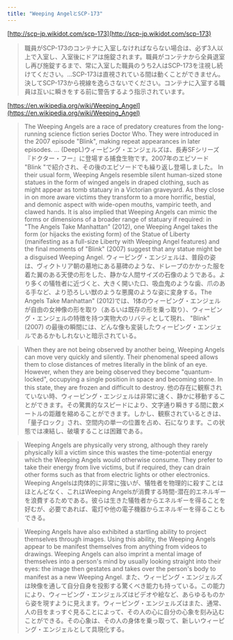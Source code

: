 ```yaml
---
title: "Weeping AngelとSCP-173"
---
```


[http://scp-jp.wikidot.com/scp-173](http://scp-jp.wikidot.com/scp-173)
> 職員がSCP-173のコンテナに入室しなければならない場合は、必ず3人以上で入室し、入室後にドアは施錠されます。職員がコンテナから全員退室し再び施錠するまで、常に入室した職員のうち2人はSCP-173を注視し続けてください。...SCP-173は直視されている間は動くことができません。決してSCP-173から視線を逸らさないでください。コンテナに入室する職員は互いに瞬きをする前に警告するよう指示されています。



[https://en.wikipedia.org/wiki/Weeping_Angel](https://en.wikipedia.org/wiki/Weeping_Angel)
> The Weeping Angels are a race of predatory creatures from the long-running science fiction series Doctor Who. They were introduced in the 2007 episode "Blink", making repeat appearances in later episodes. ...
(DeepL)ウィーピング・エンジェルズは、長寿SFシリーズ『ドクター・フー』に登場する捕食生物です。2007年のエピソード "Blink "で紹介され、その後のエピソードでも繰り返し登場しました。
> In their usual form, Weeping Angels resemble silent human-sized stone statues in the form of winged angels in draped clothing, such as might appear as tomb statuary in a Victorian graveyard. As they close in on more aware victims they transform to a more horrific, bestial, and demonic aspect with wide-open mouths, vampiric teeth, and clawed hands. It is also implied that Weeping Angels can mimic the forms or dimensions of a broader range of statuary if required: in "The Angels Take Manhattan" (2012), one Weeping Angel takes the form (or hijacks the existing form) of the Statue of Liberty (manifesting as a full-size Liberty with Weeping Angel features) and the final moments of "Blink" (2007) suggest that any statue might be a disguised Weeping Angel.
ウィーピング・エンジェルは、普段の姿は、ヴィクトリア朝の墓地にある墓碑のような、ドレープのかかった服を着た翼のある天使の形をした、静かな人間サイズの石像のようである。より多くの犠牲者に近づくと、大きく開いた口、吸血鬼のような歯、爪のある手など、より恐ろしい獣のような悪魔のような姿に変身する。The Angels Take Manhattan" (2012)では、1体のウィーピング・エンジェルが自由の女神像の形を取り（あるいは既存の形を乗っ取り）、ウィーピング・エンジェルの特徴を持つ実物大のリバティとして現れ、 "Blink" (2007) の最後の瞬間には、どんな像も変装したウィーピング・エンジェルであるかもしれないと暗示されている。

> When they are not being observed by another being, Weeping Angels can move very quickly and silently. Their phenomenal speed allows them to close distances of metres literally in the blink of an eye. However, when they are being observed they become "quantum-locked", occupying a single position in space and becoming stone. In this state, they are frozen and difficult to destroy.
他の存在に観察されていない時、ウィーピング・エンジェルは非常に速く、静かに移動することができます。その驚異的なスピードにより、文字通り瞬きする間に数メートルの距離を縮めることができます。しかし、観察されているときは、「量子ロック」され、空間内の単一の位置を占め、石になります。この状態では凍結し、破壊することは困難である。

> Weeping Angels are physically very strong, although they rarely physically kill a victim since this wastes the time-potential energy which the Weeping Angels would otherwise consume. They prefer to take their energy from live victims, but if required, they can drain other forms such as that from electric lights or other electronics.
Weeping Angelsは肉体的に非常に強いが、犠牲者を物理的に殺すことはほとんどなく、これはWeeping Angelsが消費する時間-潜在的エネルギーを浪費するためである。彼らは生きた犠牲者からエネルギーを得ることを好むが、必要であれば、電灯や他の電子機器からエネルギーを得ることもできる。

> Weeping Angels have also exhibited a startling ability to project themselves through images. Using this ability, the Weeping Angels appear to be manifest themselves from anything from videos to drawings. Weeping Angels can also imprint a mental image of themselves into a person's mind by usually looking straight into their eyes: the image then gestates and takes over the person's body to manifest as a new Weeping Angel.
また、ウィーピング・エンジェルズは映像を通して自分自身を投影する驚くべき能力も持っている。この能力により、ウィーピング・エンジェルズはビデオや絵など、あらゆるものから姿を現すように見えます。ウィーピング・エンジェルズはまた、通常、人の目をまっすぐ見ることによって、その人の心に自分の心象を刻み込むことができる。その心象は、その人の身体を乗っ取って、新しいウィーピング・エンジェルとして具現化する。



